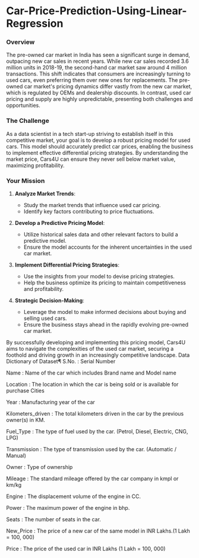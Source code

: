 # Car-Price-Prediction-Using-Linear-Regression
### Overview

The pre-owned car market in India has seen a significant surge in demand, outpacing new car sales in recent years. While new car sales recorded 3.6 million units in 2018-19, the second-hand car market saw around 4 million transactions. This shift indicates that consumers are increasingly turning to used cars, even preferring them over new ones for replacements. The pre-owned car market's pricing dynamics differ vastly from the new car market, which is regulated by OEMs and dealership discounts. In contrast, used car pricing and supply are highly unpredictable, presenting both challenges and opportunities.

### The Challenge

As a data scientist in a tech start-up striving to establish itself in this competitive market, your goal is to develop a robust pricing model for used cars. This model should accurately predict car prices, enabling the business to implement effective differential pricing strategies. By understanding the market price, Cars4U can ensure they never sell below market value, maximizing profitability.

### Your Mission

1. **Analyze Market Trends**:
   - Study the market trends that influence used car pricing.
   - Identify key factors contributing to price fluctuations.

2. **Develop a Predictive Pricing Model**:
   - Utilize historical sales data and other relevant factors to build a predictive model.
   - Ensure the model accounts for the inherent uncertainties in the used car market.

3. **Implement Differential Pricing Strategies**:
   - Use the insights from your model to devise pricing strategies.
   - Help the business optimize its pricing to maintain competitiveness and profitability.

4. **Strategic Decision-Making**:
   - Leverage the model to make informed decisions about buying and selling used cars.
   - Ensure the business stays ahead in the rapidly evolving pre-owned car market.

By successfully developing and implementing this pricing model, Cars4U aims to navigate the complexities of the used car market, securing a foothold and driving growth in an increasingly competitive landscape.
Data Dictionary of Dataset¶
S.No. : Serial Number

Name : Name of the car which includes Brand name and Model name

Location : The location in which the car is being sold or is available for purchase Cities

Year : Manufacturing year of the car

Kilometers_driven : The total kilometers driven in the car by the previous owner(s) in KM.

Fuel_Type : The type of fuel used by the car. (Petrol, Diesel, Electric, CNG, LPG)

Transmission : The type of transmission used by the car. (Automatic / Manual)

Owner : Type of ownership

Mileage : The standard mileage offered by the car company in kmpl or km/kg

Engine : The displacement volume of the engine in CC.

Power : The maximum power of the engine in bhp.

Seats : The number of seats in the car.

New_Price : The price of a new car of the same model in INR Lakhs.(1 Lakh = 100, 000)

Price : The price of the used car in INR Lakhs (1 Lakh = 100, 000)
